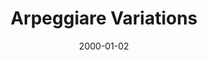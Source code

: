 ---
title: "Arpeggiare Variations"
image: "/projects/chamber/Arpeggiare_Variations/Bach2TheFuture2.jpg"
spotify: "https://open.spotify.com/album/6bcwQbo1X5F6ee2ExFQJ6u"
appleMusic: "https://music.apple.com/fi/album/bach-2-the-future-vol-2/1178748501"
playerIdx: 18
date: 2000-01-02
---
